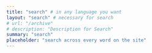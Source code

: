 ```yaml
---
title: "search" # in any language you want
layout: "search" # necessary for search
# url: "/archive"
# description: "Description for Search"
summary: "search"
placeholder: "search across every word on the site"
---
```

